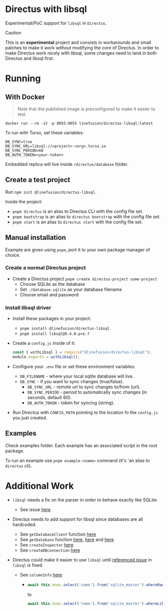 # Directus with libsql

Experimental/PoC support for `libsql` in `Directus`.

> [!CAUTION]
> This is an **experimental** project and consists in workarounds and small patches to make it work without modifying the core of Directus.
> In order to make Directus work nicely with libsql, some changes need to land in both Directus and libsql first.

# Running

## With Docker

> Note that the published image is preconfigured to make it easier to test.

`docker run --rm -it -p 8055:8055 linefusion/directus-libsql:latest`

To run with Turso, set these variables:

```env
DB_SYNC=true
DB_SYNC_URL=libsql://<project>-<org>.turso.io
DB_SYNC_PERIOD=60
DB_AUTH_TOKEN=<your-token>
```

Embedded replica will live inside `/directus/database` folder.

## Create a test project

Run `npm init @linefusion/directus-libsql`.

Inside the project:

- `pnpm directus` is an alias to Directus CLI with the config file set.
- `pnpm bootstrap` is an alias to `directus bootstrap` with the config file set.
- `pnpm start` is an alias to `directus start` with the config file set.

## Manual installation

Example are given using `pnpm`, port it to your own package manager of choice.

### Create a normal Directus project

- Create a Directus project `pnpm create directus-project some-project`
  - Choose SQLite as the database
  - Set `./database.sqlite` as your database filename
  - Choose email and password

### Install libsql driver

- Install these packages in your project:
  - `pnpm install @linefusion/directus-libsql`
  - `pnpm install libsql@0.4.0-pre.7`
- Create a `config.js` inside of it:

  ```js
  const { withLibsql } = require("@linefusion/directus-libsql");
  module.exports = withLibsql();
  ```

- Configure your `.env` file or set these environment variables:
  - `DB_FILENAME` - where your local sqlite database will live.
  - `DB_SYNC` - if you want to sync changes (true/false).
    - `DB_SYNC_URL` - remote url to sync changes to/from (url).
    - `DB_SYNC_PERIOD` - period to automatically sync changes (in seconds, default 60).
    - `DB_AUTH_TOKEN` - token for syncing (string).

- Run Directus with `CONFIG_PATH` pointing to the location fo the `config.js` you just created.

## Examples

Check examples folder. Each example has an associated script in the root package.

To run an example use `pnpm example:<name>` command (it's 'an alias to `directus` cli).

# Additional Work

- `libsql` needs a fix on the parser in order to behave exactly like SQLite.
  - See issue [here](https://github.com/tursodatabase/libsql/issues/1489)

- Directus needs to add support for libsql since databases are all hardcoded.
  - See `getDatabaseClient` function [here](https://github.com/directus/directus/blob/1bdc185fbdb7541cb7b367876e70ab82eb757782/api/src/database/index.ts#L229)
  - See `getDatabase` function [here](https://github.com/directus/directus/blob/1bdc185fbdb7541cb7b367876e70ab82eb757782/api/src/database/index.ts#L47-L50), [here](https://github.com/directus/directus/blob/1bdc185fbdb7541cb7b367876e70ab82eb757782/api/src/database/index.ts#L84-L85) and [here](https://github.com/directus/directus/blob/1bdc185fbdb7541cb7b367876e70ab82eb757782/api/src/database/index.ts#L113-L124)
  - See `createInspector` [here](https://github.com/directus/directus/blob/1bdc185fbdb7541cb7b367876e70ab82eb757782/packages/schema/src/index.ts#L31-L33)
  - See `createDBconnection` [here](https://github.com/directus/directus/blob/1bdc185fbdb7541cb7b367876e70ab82eb757782/api/src/cli/utils/create-db-connection.ts#L21)

- Directus could make it easier to use `libsql` until [referenced issue](https://github.com/tursodatabase/libsql/issues/1489) in `libsql` is fixed
  - See `columnInfo` [here](https://github.com/directus/directus/blob/1bdc185fbdb7541cb7b367876e70ab82eb757782/packages/schema/src/dialects/sqlite.ts#L162)

    - ```ts
      await this.knex.select('name').from('sqlite_master').whereRaw(`sql LIKE "%AUTOINCREMENT%"`)
      ```

      to

      ```ts
      await this.knex.select('name').from('sqlite_master').whereLike('sql', '%AUTOINCREMENT%')
      ```

